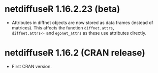 # netdiffuseR 1.16.2.23 (beta)

* Attributes in diffnet objects are now stored as data frames (instead of
  matrices). This affects the function `diffnet.attrs`,  
  `diffnet.attrs<-` and `egonet_attrs` as
  these use attributes directly.

# netdiffuseR 1.16.2 (CRAN release)

* First CRAN version.



